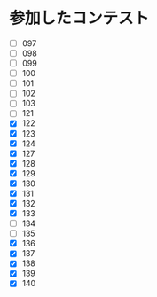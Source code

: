 # 参加したコンテスト

- [ ] 097
- [ ] 098
- [ ] 099
- [ ] 100
- [ ] 101
- [ ] 102
- [ ] 103
- [ ] 121
- [x] 122
- [x] 123
- [x] 124
- [x] 127
- [x] 128
- [x] 129
- [x] 130
- [x] 131
- [x] 132
- [x] 133
- [ ] 134
- [ ] 135
- [x] 136
- [x] 137
- [x] 138
- [x] 139
- [x] 140
